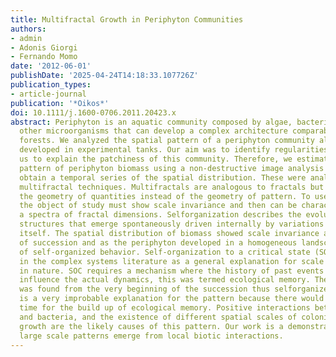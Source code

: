 ```yaml
---
title: Multifractal Growth in Periphyton Communities
authors:
- admin
- Adonis Giorgi
- Fernando Momo
date: '2012-06-01'
publishDate: '2025-04-24T14:18:33.107726Z'
publication_types:
- article-journal
publication: '*Oikos*'
doi: 10.1111/j.1600-0706.2011.20423.x
abstract: Periphyton is an aquatic community composed by algae, bacteria, fungi, and
  other microorganisms that can develop a complex architecture comparable to tropical
  forests. We analyzed the spatial pattern of a periphyton community along a succession
  developed in experimental tanks. Our aim was to identify regularities that may help
  us to explain the patchiness of this community. Therefore, we estimated the spatial
  pattern of periphyton biomass using a non-destructive image analysis technique to
  obtain a temporal series of the spatial distribution. These were analyzed using
  multifractal techniques. Multifractals are analogous to fractals but they look at
  the geometry of quantities instead of the geometry of pattern. To use these techniques
  the object of study must show scale invariance and then can be characterized by
  a spectra of fractal dimensions. Selforganization describes the evolution of complex
  structures that emerge spontaneously driven internally by variations of the system
  itself. The spatial distribution of biomass showed scale invariance at all stages
  of succession and as the periphyton developed in a homogeneous landscape, in a demonstration
  of self-organized behavior. Self-organization to a critical state (SOC) is presented
  in the complex systems literature as a general explanation for scale invariance
  in nature. SOC requires a mechanism where the history of past events in a place
  influence the actual dynamics, this was termed ecological memory. The scale invariance
  was found from the very beginning of the succession thus selforganized criticality
  is a very improbable explanation for the pattern because there would be not enough
  time for the build up of ecological memory. Positive interactions between algae
  and bacteria, and the existence of different spatial scales of colonization and
  growth are the likely causes of this pattern. Our work is a demonstration of how
  large scale patterns emerge from local biotic interactions.
---
```

